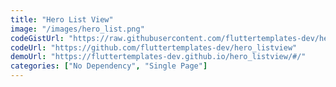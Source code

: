 ```yaml
---
title: "Hero List View"
image: "/images/hero_list.png"
codeGistUrl: "https://raw.githubusercontent.com/fluttertemplates-dev/hero_listview/master/lib/main.dart"
codeUrl: "https://github.com/fluttertemplates-dev/hero_listview"
demoUrl: "https://fluttertemplates-dev.github.io/hero_listview/#/"
categories: ["No Dependency", "Single Page"]
---
```

